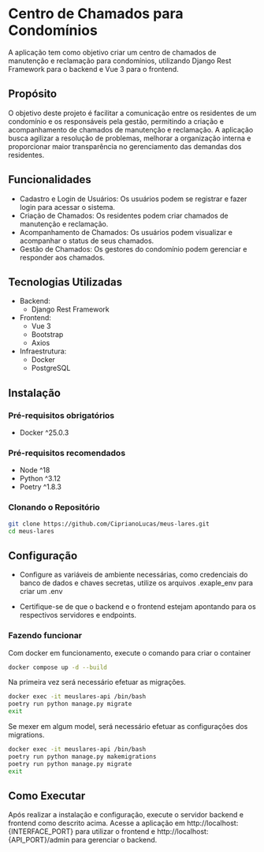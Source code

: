 # Centro de Chamados para Condomínios
A aplicação tem como objetivo criar um centro de chamados de manutenção e reclamação para condomínios, utilizando Django Rest Framework para o backend e Vue 3 para o frontend.

## Propósito
O objetivo deste projeto é facilitar a comunicação entre os residentes de um condomínio e os responsáveis pela gestão, permitindo a criação e acompanhamento de chamados de manutenção e reclamação. A aplicação busca agilizar a resolução de problemas, melhorar a organização interna e proporcionar maior transparência no gerenciamento das demandas dos residentes.

## Funcionalidades
- Cadastro e Login de Usuários: Os usuários podem se registrar e fazer login para acessar o sistema.
- Criação de Chamados: Os residentes podem criar chamados de manutenção e reclamação.
- Acompanhamento de Chamados: Os usuários podem visualizar e acompanhar o status de seus chamados.
- Gestão de Chamados: Os gestores do condomínio podem gerenciar e responder aos chamados.
## Tecnologias Utilizadas
- Backend:
    - Django Rest Framework
- Frontend:
    - Vue 3
    - Bootstrap
    - Axios
- Infraestrutura:
    - Docker
    - PostgreSQL

## Instalação
### Pré-requisitos obrigatórios
- Docker ^25.0.3

### Pré-requisitos recomendados
- Node ^18
- Python ^3.12
- Poetry ^1.8.3

### Clonando o Repositório

```bash
git clone https://github.com/CiprianoLucas/meus-lares.git
cd meus-lares
```

## Configuração
- Configure as variáveis de ambiente necessárias, como credenciais do banco de dados e chaves secretas, utilize os arquivos .exaple_env para criar um .env

- Certifique-se de que o backend e o frontend estejam apontando para os respectivos servidores e endpoints.


### Fazendo funcionar
Com docker em funcionamento, execute o comando para criar o container
```bash
docker compose up -d --build
```

Na primeira vez será necessário efetuar as migrações.
```bash
docker exec -it meuslares-api /bin/bash
poetry run python manage.py migrate
exit
```

Se mexer em algum model, será necessário efetuar as configurações dos migrations.

```bash
docker exec -it meuslares-api /bin/bash
poetry run python manage.py makemigrations
poetry run python manage.py migrate
exit
```

## Como Executar
Após realizar a instalação e configuração, execute o servidor backend e frontend como descrito acima. Acesse a aplicação em http://localhost:{INTERFACE_PORT} para utilizar o frontend e http://localhost:{API_PORT}/admin para gerenciar o backend.

